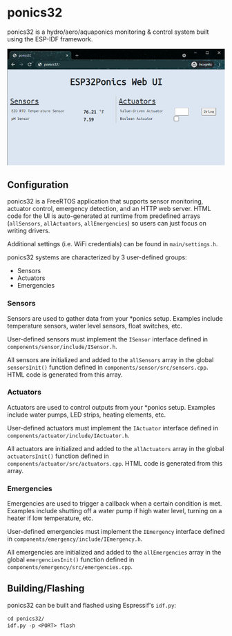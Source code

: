 ponics32
====================

ponics32 is a hydro/aero/aquaponics monitoring & control system built using the ESP-IDF framework.

![Web UI](images/web_ui.png)

## Configuration
ponics32 is a FreeRTOS application that supports sensor monitoring, actuator control, emergency detection, and an HTTP web server. HTML code for the UI is auto-generated at runtime from predefined arrays (`allSensors`, `allActuators`, `allEmergencies`) so users can just focus on writing drivers.

Additional settings (i.e. WiFi credentials) can be found in `main/settings.h`.

ponics32 systems are characterized by 3 user-defined groups:
- Sensors
- Actuators
- Emergencies

### Sensors
Sensors are used to gather data from your \*ponics setup. Examples include temperature sensors, water level sensors, float switches, etc.

User-defined sensors must implement the `ISensor` interface defined in `components/sensor/include/ISensor.h`. 

All sensors are initialized and added to the `allSensors` array in the global `sensorsInit()` function defined in `components/sensor/src/sensors.cpp`. HTML code is generated from this array.


### Actuators
Actuators are used to control outputs from your \*ponics setup. Examples include water pumps, LED strips, heating elements, etc.

User-defined actuators must implement the `IActuator` interface defined in `components/actuator/include/IActuator.h`. 

All actuators are initialized and added to the `allActuators` array in the global `actuatorsInit()` function defined in `components/actuator/src/actuators.cpp`. HTML code is generated from this array.


### Emergencies
Emergencies are used to trigger a callback when a certain condition is met. Examples include shutting off a water pump if high water level, turning on a heater if low temperature, etc.

User-defined emergencies must implement the `IEmergency` interface defined in `components/emergency/include/IEmergency.h`. 

All emergencies are initialized and added to the `allEmergencies` array in the global `emergenciesInit()` function defined in `components/emergency/src/emergencies.cpp`.


## Building/Flashing
ponics32 can be built and flashed using Espressif's `idf.py`:

```
cd ponics32/
idf.py -p <PORT> flash
```


